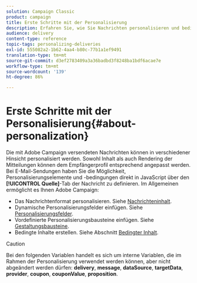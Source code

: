 ```yaml
---
solution: Campaign Classic
product: campaign
title: Erste Schritte mit der Personalisierung
description: Erfahren Sie, wie Sie Nachrichten personalisieren und bedingten Inhalt in der Kampagne verwenden können
audience: delivery
content-type: reference
topic-tags: personalizing-deliveries
exl-id: 555082a2-1b62-4aa4-b80c-77b1a1ef9491
translation-type: tm+mt
source-git-commit: d3ef2783409a3a36badbd3f8248ba1bdf6acae7e
workflow-type: tm+mt
source-wordcount: '139'
ht-degree: 86%

---
```


# Erste Schritte mit der Personalisierung{#about-personalization}

Die mit Adobe Campaign versendeten Nachrichten können in verschiedener Hinsicht personalisiert werden. Sowohl Inhalt als auch Rendering der Mitteilungen können dem Empfängerprofil entsprechend angepasst werden. Bei E-Mail-Sendungen haben Sie die Möglichkeit, Personalisierungselemente und -bedingungen direkt in JavaScript über den **[!UICONTROL Quelle]**-Tab der Nachricht zu definieren. Im Allgemeinen ermöglicht es Ihnen Adobe Campaign:

* Das Nachrichtenformat personalisieren. Siehe [Nachrichteninhalt](../../delivery/using/defining-the-email-content.md#message-content).
* Dynamische Personalisierungsfelder einfügen. Siehe [Personalisierungsfelder](../../delivery/using/personalization-fields.md).
* Vordefinierte Personalisierungsbausteine einfügen. Siehe [Gestaltungsbausteine](../../delivery/using/personalization-blocks.md).
* Bedingte Inhalte erstellen. Siehe Abschnitt [Bedingter Inhalt](../../delivery/using/conditional-content.md).

>[!CAUTION]
>
>Bei den folgenden Variablen handelt es sich um interne Variablen, die im Rahmen der Personalisierung verwendet werden können, aber nicht abgeändert werden dürfen: **delivery**, **message**, **dataSource**, **targetData**, **provider**, **coupon**, **couponValue**, **proposition**.
